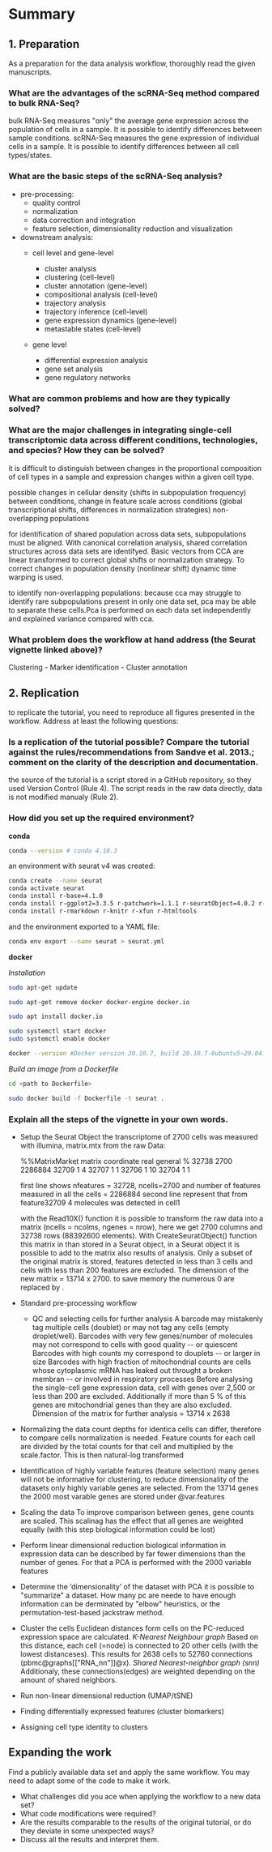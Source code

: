 # Summary
## 1. Preparation
As a preparation for the data analysis workflow, thoroughly read the given manuscripts. 
### What are the advantages of the scRNA-Seq method compared to bulk RNA-Seq?
bulk RNA-Seq measures "only" the average gene expression across the population of cells in a sample. It is possible to identify differences between sample conditions. 
scRNA-Seq measures the gene expression of individual cells in a sample. It is possible to identify differences between all cell types/states. 

### What are the basic steps of the scRNA-Seq analysis?

- pre-processing:
  - quality control
  - normalization
  - data correction and integration
  - feature selection, dimensionality reduction and visualization
- downstream analysis:
  - cell level and gene-level
    - cluster analysis
     - clustering (cell-level)
     - cluster annotation (gene-level)
     - compositional analysis (cell-level)
    - trajectory analysis
     - trajectory inference (cell-level)
     - gene expression dynamics (gene-level)
     - metastable states (cell-level)
 
  - gene level
    - differential expression analysis
    - gene set analysis
    - gene regulatory networks

### What are common problems and how are they typically solved?


### What are the major challenges in integrating single-cell transcriptomic data across different conditions, technologies, and species? How they can be solved?
  it is difficult to distinguish between changes in the proportional composition of cell types in a sample and expression changes within a given cell type.
  
  possible changes in cellular density (shifts in subpopulation frequency) between conditions, 
  change in feature scale across conditions (global transcriptional shifts, differences in normalization strategies)
  non-overlapping populations
  
  for identification of shared population across data sets, subpopulations must be aligned. With canonical correlation analysis, shared correlation structures across data sets are identifyed. Basic vectors from CCA are linear transformed to correct global shifts or normalization strategy. To correct changes in population density (nonlinear shift) dynamic time warping is used.
  
 to identify non-overlapping populations: because cca may struggle to identify rare subpopulations present in only one data set, pca may be able to separate these cells.Pca is performed on each data set independently and explained variance compared with cca.
### What problem does the workflow at hand address (the Seurat vignette linked above)?
Clustering - Marker identification - Cluster annotation
## 2. Replication 
to replicate the tutorial, you need to reproduce all figures presented in the workflow. Address at least the following questions:
### Is a replication of the tutorial possible? Compare the tutorial against the rules/recommendations from Sandve et al. 2013.; comment on the clarity of the description and documentation.
the source of the tutorial is a script stored in a GitHub repository, so they used Version Control (Rule 4). The script reads in the raw data directly, data is not modified manualy (Rule 2). 
### How did you set up the required environment? 

**conda**

```bash
conda --version # conda 4.10.3
```

an environment with seurat v4 was created:

```bash
conda create --name seurat
conda activate seurat
conda install r-base=4.1.0 
conda install r-ggplot2=3.3.5 r-patchwork=1.1.1 r-seuratObject=4.0.2 r-seurat=4.0.4 r-dplyr=1.0.7
conda install r-rmarkdown r-knitr r-xfun r-htmltools
```

and the environment exported to a YAML file:

```bash
conda env export --name seurat > seurat.yml 
```
**docker**

*Installation*

```bash
sudo apt-get update
```

```bash
sudo apt-get remove docker docker-engine docker.io
```

```bash
sudo apt install docker.io
```

```bash
sudo systemctl start docker
sudo systemctl enable docker
```

```bash
docker --version #Docker version 20.10.7, build 20.10.7-0ubuntu5~20.04.2
```


*Build an image from a Dockerfile*

```bash
cd <path to Dockerfile>
```

```bash
sudo docker build -f Dockerfile -t seurat .
```


### Explain all the steps of the vignette in your own words. 
- Setup the Seurat Object
  the transcriptome of 2700 cells was measured with illumina,
  matrix.mtx from the raw Data:
  
  %%MatrixMarket matrix coordinate real general
  %
32738 2700 2286884
32709 1 4
32707 1 1
32706 1 10
32704 1 1
  
  first line shows nfeatures = 32728, ncells=2700 and number of features measured in all the cells = 2286884
  second line represent that from feature32709 4 molecules was detected in cell1  
  
  with the Read10X() function it is possible to transform the raw data into a matrix (ncells = ncolms, ngenes = nrow), here we get 2700 columns and 32738 rows (88392600 elements). With  CreateSeuratObject() function this matrix in than stored in a Seurat object, in a Seurat object it is possible to add to the matrix also results of analysis. Only a subset of the original matrix is stored, features detected in less than 3 cells and cells with less than 200 features are excluded. The dimension of the new matrix = 13714 x 2700. 
  to save memory the numerous 0 are replaced by .
  
  
- Standard pre-processing workflow
  - QC and selecting cells for further analysis
  A barcode may mistakenly tag multiple cells (doublet) or may not tag any cells (empty droplet/well). 
  Barcodes with very few genes/number of molecules may not correspond to cells with good quality -- or quiescent
  Barcodes with high counts my correspond to douplets -- or larger in size 
  Barcodes with high fraction of mitochondrial counts are cells whose cytoplasmic mRNA has leaked out throught a broken membran -- or involved in respiratory processes
  Before analysing the single-cell gene expression data, cell with genes over 2,500 or less than 200 are excluded. Additionally if more than 5 % of this genes are mitochondrial genes than they are also excluded. Dimension of the matrix for further analysis = 13714 x 2638
  
  

- Normalizing the data
count depths for identica cells can differ, therefore to compare cells normalization is needed. 
Feature counts for each cell are divided by the total counts for that cell and multiplied by the scale.factor. This is then natural-log transformed

- Identification of highly variable features (feature selection)
many genes will not be informative for clustering, to reduce dimensionality of the datasets only highly variable genes are selected. From the 13714 genes the 2000 most varable genes are stored under @var.features
- Scaling the data
To improve comparison between genes, gene counts are scaled. This scalinag has the effect that all genes are weighted equally (with this step biological information could be lost)

- Perform linear dimensional reduction
biological information in expression data can be described by far fewer dimensions than the number of genes. For that a PCA is performed with the 2000 variable features 
- Determine the ‘dimensionality’ of the dataset
with PCA it is possible to "summarize" a dataset. How many pc are neede to have enough information can be derminated by "elbow" heuristics, or the permutation-test-based jackstraw method.
- Cluster the cells
  Euclidean distances form cells on the PC-reduced expression space are calculated. 
  *K-Nearest Neighbour graph*
  Based on this distance, each cell (=node) is connected to 20 other cells (with the lowest distanceses). This results for 2638 cells to 52760 connections (pbmc@graphs[["RNA_nn"]]@x). 
  *Shared Nearest-neighbor graph (snn)*
  Additionaly, these connections(edges) are weighted depending on the amount of shared neighbors. 
  
  
  
- Run non-linear dimensional reduction (UMAP/tSNE)
- Finding differentially expressed features (cluster biomarkers)
- Assigning cell type identity to clusters

## Expanding the work
Find a publicly available data set and apply the same workflow. You may need to adapt some of the code to make it work. 
- What challenges did you ace when applying the workflow to a new data set?
- What code modifications were required?
- Are the results comparable to the results of the original tutorial, or do they deviate in some unexpected ways?
- Discuss all the results and interpret them. 

